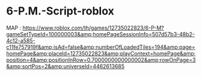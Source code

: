 # 6-P.M.-Script-roblox
MAP : https://www.roblox.com/th/games/12735022823/6-P-M?gameSetTypeId=100000003&amp;homePageSessionInfo=507d57b3-48b2-4c12-a585-c11fe757919f&amp;isAd=false&amp;numberOfLoadedTiles=194&amp;page=homePage&amp;placeId=12735022823&amp;playContext=homePage&amp;position=4&amp;positionInRow=0.7000000000000002&amp;rowOnPage=3&amp;sortPos=2&amp;universeId=4462613685
